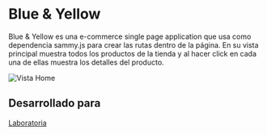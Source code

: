 # Blue & Yellow

Blue & Yellow es una e-commerce single page application que usa como dependencia sammy.js para crear las rutas dentro de la página. En su vista principal muestra todos los productos de la tienda y al hacer click en cada una de ellas muestra los detalles del producto. 

![Vista Home](https://i.imgur.com/kQV85WB.png)

## Desarrollado para 

[Laboratoria](http://laboratoria.la)
